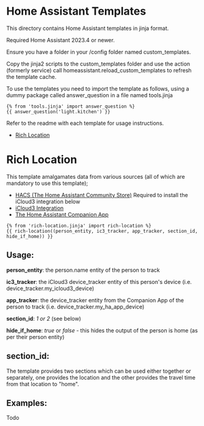 # Home Assistant Templates
This directory contains Home Assistant templates in jinja format.

Required Home Assistant 2023.4 or newer.

Ensure you have a folder in your /config folder named custom_templates.

Copy the jinja2 scripts to the custom_templates folder and use the action (formerly service) call homeassistant.reload_custom_templates to refresh the template cache.

To use the templates you need to import the template as follows, using a dummy package called answer_question in a file named tools.jinja

```
{% from 'tools.jinja' import answer_question %}
{{ answer_question('light.kitchen') }}
```

Refer to the readme with each template for usage instructions.

* [Rich Location](./README.md#rich-location)

# Rich Location

This template amalgamates data from various sources (all of which are mandatory to use this template);
* [HACS (The Home Assistant Community Store)](https://hacs.xyz) Required to install the iCloud3 integration below
* [iCloud3 Integration](https://github.com/gcobb321/icloud3_v3)
* [The Home Assistant Companion App](https://companion.home-assistant.io/)
  
```
{% from 'rich-location.jinja' import rich-location %}
{{ rich-location((person_entity, ic3_tracker, app_tracker, section_id, hide_if_home)) }}
```

## Usage:
**person_entity**: the person.name entity of the person to track

**ic3_tracker**: the iCloud3 device_tracker entity of this person's device (i.e. device_tracker.my_icloud3_device)

**app_tracker**: the device_tracker entity from the Companion App of the person to track (i.e. device_tracker.my_ha_app_device)

**section_id**: _1 _or_ 2_ (see below)

**hide_if_home**: _true_ or _false_ - this hides the output of the person is home (as per their person entity)

## section_id:
The template provides two sections which can be used either together or separately, one provides the location and the other provides the travel time from that location to "home".

## Examples:

Todo
